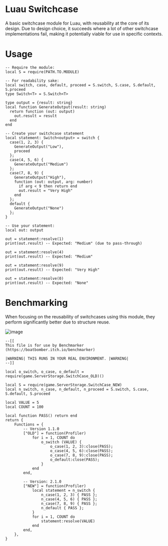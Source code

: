 # Luau Switchcase
A basic switchcase module for Luau, with reusability at the core of its design.
Due to design choice, it succeeds where a lot of other switchcase implementations fail, making it potentially viable for use in specific contexts.

# Usage
```luau
-- Require the module:
local S = require(PATH.TO.MODULE)

-- For readability sake:
local switch, case, default, proceed = S.switch, S.case, S.default, S.proceed
type Switch<T> = S.Switch<T>

type output = {result: string}
local function GenerateOutput(result: string)
  return function (out: output)
    out.result = result
  end
end

-- Create your switchcase statement
local statement: Switch<output> = switch {
  case(1, 2, 3) {
    GenerateOutput("Low"),
    proceed
  };
  case(4, 5, 6) {
    GenerateOutput("Medium")
  };
  case(7, 8, 9) {
    GenerateOutput("High"),
    function (out: output, arg: number)
      if arg < 9 then return end
      out.result = "Very High"
    end
  };
  default {
    GenerateOutput("None")
  };
}

-- Use your statement:
local out: output

out = statement:resolve(1)
print(out.result) -- Expected: "Medium" (due to pass-through)

out = statement:resolve(4)
print(out.result) -- Expected: "Medium"

out = statement:resolve(9)
print(out.result) -- Expected: "Very High"

out = statement:resolve(0)
print(out.result) -- Expected: "None"
```

# Benchmarking
When focusing on the reusability of switchcases using this module, they perform significantly better due to structure reuse.

![image](https://github.com/user-attachments/assets/47b10ae8-cf9f-40f5-803e-3907fb04c847)
```luau
--[[
This file is for use by Benchmarker (https://boatbomber.itch.io/benchmarker)

|WARNING| THIS RUNS IN YOUR REAL ENVIRONMENT. |WARNING|
--]]

local o_switch, o_case, o_default = require(game.ServerStorage.SwitchCase_OLD)()

local S = require(game.ServerStorage.SwitchCase_NEW)
local n_switch, n_case, n_default, n_proceed = S.switch, S.case, S.default, S.proceed

local VALUE = 5
local COUNT = 100

local function PASS() return end
return {
	Functions = {
		-- Version 1.1.0
		["OLD"] = function(Profiler)
			for i = 1, COUNT do
				o_switch (VALUE) {
					o_case(1, 2, 3):close(PASS);
					o_case(4, 5, 6):close(PASS);
					o_case(7, 8, 9):close(PASS);
					o_default:close(PASS);
				}
			end
		end,
		
		-- Version: 2.1.0
		["NEW"] = function(Profiler)
			local statement = n_switch {
				n_case(1, 2, 3) { PASS };
				n_case(4, 5, 6) { PASS };
				n_case(7, 8, 9) { PASS };
				n_default { PASS };
			}
			for i = 1, COUNT do
				statement:resolve(VALUE)
			end
		end,
	},
}
```
